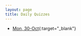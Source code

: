```yaml
---
layout: page
title: Daily Quizzes
---
```


* [Mon, 30-Oct](https://goo.gl/forms/UTAiiDOEc1QMWJP62){:target="_blank"}

<!--
* [Wed, 1-Nov](https://goo.gl/forms/kHE09caLnFV3nZqa2){:target="_blank"}
* [Fri, 3-Nov](https://goo.gl/forms/gaoYADki6jvzy56X2){:target="_blank"}
-->

